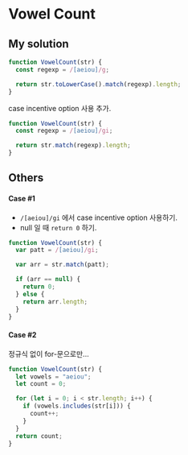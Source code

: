 # Vowel Count

## My solution

```javascript
function VowelCount(str) {
  const regexp = /[aeiou]/g;

  return str.toLowerCase().match(regexp).length;
}
```

case incentive option 사용 추가.

```javascript
function VowelCount(str) {
  const regexp = /[aeiou]/gi;

  return str.match(regexp).length;
}
```

## Others

#### Case #1

- `/[aeiou]/gi` 에서 case incentive option 사용하기.
- null 일 때 `return 0` 하기.

```javascript
function VowelCount(str) {
  var patt = /[aeiou]/gi;

  var arr = str.match(patt);

  if (arr == null) {
    return 0;
  } else {
    return arr.length;
  }
}
```

#### Case #2

정규식 없이 for-문으로만...

```javascript
function VowelCount(str) {
  let vowels = "aeiou";
  let count = 0;

  for (let i = 0; i < str.length; i++) {
    if (vowels.includes(str[i])) {
      count++;
    }
  }
  return count;
}
```
